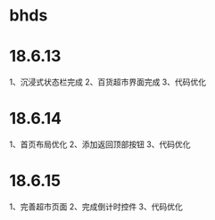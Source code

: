 # bhds

# 18.6.13
  1、沉浸式状态栏完成
  2、百货超市界面完成
  3、代码优化

# 18.6.14
  1、首页布局优化
  2、添加返回顶部按钮
  3、代码优化

 # 18.6.15
  1、完善超市页面
  2、完成倒计时控件
  3、代码优化